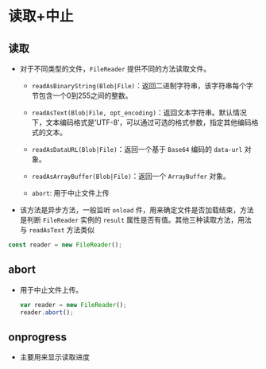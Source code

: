 # 读取+中止

## 读取

*   对于不同类型的文件，`FileReader` 提供不同的方法读取文件。

    *   `readAsBinaryString(Blob|File)`：返回二进制字符串，该字符串每个字节包含一个0到255之间的整数。

    *   `readAsText(Blob|File, opt_encoding)`：返回文本字符串。默认情况下，文本编码格式是’UTF-8’，可以通过可选的格式参数，指定其他编码格式的文本。

    *   `readAsDataURL(Blob|File)`：返回一个基于 `Base64` 编码的 `data-url` 对象。

    *   `readAsArrayBuffer(Blob|File)`：返回一个 `ArrayBuffer` 对象。

    *   `abort`: 用于中止文件上传

*   该方法是异步方法，一般监听 `onload` 件，用来确定文件是否加载结束，方法是判断 `FileReader` 实例的 `result` 属性是否有值。其他三种读取方法，用法与 `readAsText` 方法类似

```javascript
const reader = new FileReader();
```

## abort

*   用于中止文件上传。

    ```javascript
    var reader = new FileReader();
    reader.abort();
    ```

## onprogress

*   主要用来显示读取进度

